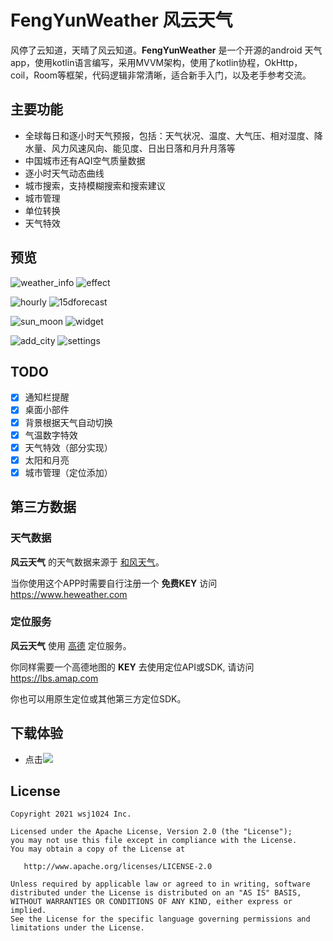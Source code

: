 # FengYunWeather 风云天气

风停了云知道，天晴了风云知道。**FengYunWeather** 是一个开源的android 天气app，使用kotlin语言编写，采用MVVM架构，使用了kotlin协程，OkHttp，coil，Room等框架，代码逻辑非常清晰，适合新手入门，以及老手参考交流。



## 主要功能

- 全球每日和逐小时天气预报，包括：天气状况、温度、大气压、相对湿度、降水量、风力风速风向、能见度、日出日落和月升月落等
- 中国城市还有AQI空气质量数据
- 逐小时天气动态曲线
- 城市搜索，支持模糊搜索和搜索建议
- 城市管理
- 单位转换
- 天气特效

## 预览
![weather_info](img/home.gif) ![effect](img/effect.gif)

![hourly](img/hourly.gif) ![15dforecast](img/15d.gif)

![sun_moon](img/sun.gif) ![widget](img/widget.gif)

![add_city](img/add_city.gif) ![settings](img/city_manager.gif)


## TODO

- [x] 通知栏提醒
- [x] 桌面小部件
- [x] 背景根据天气自动切换
- [x] 气温数字特效
- [x] 天气特效（部分实现）
- [x] 太阳和月亮
- [x] 城市管理（定位添加）

## 第三方数据

### 天气数据

**风云天气** 的天气数据来源于 [和风天气](https://www.heweather.com)。

当你使用这个APP时需要自行注册一个 **免费KEY** 访问 https://www.heweather.com

### 定位服务

**风云天气** 使用 [高德](https://www.amap.com) 定位服务。

你同样需要一个高德地图的 **KEY** 去使用定位API或SDK, 请访问 https://lbs.amap.com

你也可以用原生定位或其他第三方定位SDK。

## 下载体验

 - 点击[![](https://img.shields.io/badge/Download-apk-green.svg)](https://wangsj.oss-cn-shanghai.aliyuncs.com/fengyun/fengyun-weather-1.0.5.apk)


## License

    Copyright 2021 wsj1024 Inc.
    
    Licensed under the Apache License, Version 2.0 (the "License");
    you may not use this file except in compliance with the License.
    You may obtain a copy of the License at
    
       http://www.apache.org/licenses/LICENSE-2.0
    
    Unless required by applicable law or agreed to in writing, software
    distributed under the License is distributed on an "AS IS" BASIS,
    WITHOUT WARRANTIES OR CONDITIONS OF ANY KIND, either express or implied.
    See the License for the specific language governing permissions and
    limitations under the License.